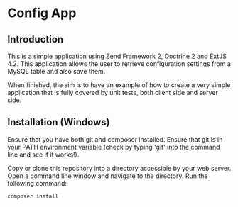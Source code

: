 Config App
=======================

Introduction
------------
This is a simple application using Zend Framework 2, Doctrine 2 and ExtJS 4.2. This application
allows the user to retrieve configuration settings from a MySQL table and also save them.

When finished, the aim is to have an example of how to create a very simple application that is
fully covered by unit tests, both client side and server side.

Installation (Windows)
----------------------
Ensure that you have both git and composer installed. Ensure that git is in your PATH environment
variable (check by typing 'git' into the command line and see if it works!).

Copy or clone this repository into a directory accessible by your web server. Open a command line
window and navigate to the directory. Run the following command:

```composer install```